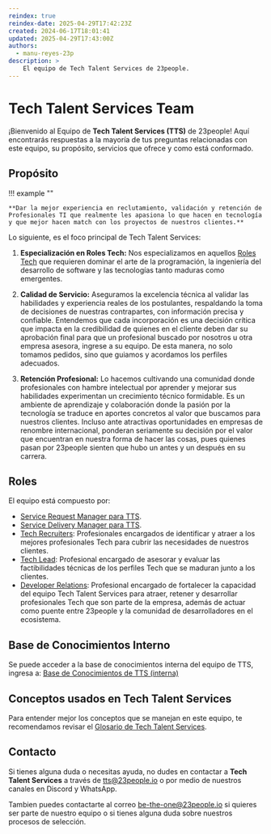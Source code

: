 ```yaml
---
reindex: true
reindex-date: 2025-04-29T17:42:23Z
created: 2024-06-17T18:01:41
updated: 2025-04-29T17:43:00Z
authors:
  - manu-reyes-23p
description: >
    El equipo de Tech Talent Services de 23people.
---
```


# Tech Talent Services Team

¡Bienvenido al Equipo de **Tech Talent Services (TTS)** de 23people! Aquí encontrarás respuestas a la mayoría de tus preguntas relacionadas con este equipo, su propósito, servicios que ofrece y como está conformado.

## Propósito

!!! example ""

    **Dar la mejor experiencia en reclutamiento, validación y retención de Profesionales TI que realmente les apasiona lo que hacen en tecnología y que mejor hacen match con los proyectos de nuestros clientes.**

Lo siguiente, es el foco principal de Tech Talent Services:

1. **Especialización en Roles Tech:** Nos especializamos en aquellos [Roles Tech](../../../how-we-do-it/tech-roles.md) que requieren dominar el arte de la programación, la ingeniería del desarrollo de software y las tecnologías tanto maduras como emergentes.

2. **Calidad de Servicio:** Aseguramos la excelencia técnica al validar las habilidades y experiencia reales de los postulantes, respaldando la toma de decisiones de nuestras contrapartes, con información precisa y confiable. Entendemos que cada incorporación es una decisión crítica que impacta en la credibilidad de quienes en el cliente deben dar su aprobación final para que un profesional buscado por nosotros u otra empresa asesora, ingrese a su equipo. De esta manera, no solo tomamos pedidos, sino que guiamos y acordamos los perfiles adecuados.

3. **Retención Profesional:** Lo hacemos cultivando una comunidad donde profesionales con hambre intelectual por aprender y mejorar sus habilidades experimentan un crecimiento técnico formidable. Es un ambiente de aprendizaje y colaboración donde la pasión por la tecnología se traduce en aportes concretos al valor que buscamos para nuestros clientes. Incluso ante atractivas oportunidades en empresas de renombre internacional, ponderan seriamente su decisión por el valor que encuentran en nuestra forma de hacer las cosas, pues quienes pasan por 23people sienten que hubo un antes y un después en su carrera.

## Roles

El equipo está compuesto por:

- [Service Request Manager para TTS](roles/tts-service-request-manager.md).
- [Service Delivery Manager para TTS](roles/tts-service-delivery-manager.md).
- [Tech Recruiters](roles/tts-tech-recruiter.md): Profesionales encargados de identificar y atraer a los mejores profesionales Tech para cubrir las necesidades de nuestros clientes.
- [Tech Lead](roles/tts-tech-lead.md): Profesional encargado de asesorar y evaluar las factibilidades técnicas de los perfiles Tech que se maduran junto a los clientes.
- [Developer Relations](roles/tts-developer-relations.md): Profesional encargado de fortalecer la capacidad del equipo Tech Talent Services para atraer, retener y desarrollar profesionales Tech que son parte de la empresa, además de actuar como puente entre 23people y la comunidad de desarrolladores en el ecosistema.

## Base de Conocimientos Interno

Se puede acceder a la base de conocimientos interna del equipo de TTS, ingresa a: [Base de Conocimientos de TTS (interna)](internal-knowledge.md)

## Conceptos usados en Tech Talent Services

Para entender mejor los conceptos que se manejan en este equipo, te recomendamos revisar el [Glosario de Tech Talent Services](glossary.md).

## Contacto

Si tienes alguna duda o necesitas ayuda, no dudes en contactar a **Tech Talent Services** a través de [tts@23people.io](mailto:tts@23people.io) o por medio de nuestros canales en Discord y WhatsApp.

Tambien puedes contactarte al correo [be-the-one@23people.io](mailto:be-the-one@23people.io) si quieres ser parte de nuestro equipo o si tienes alguna duda sobre nuestros procesos de selección.
